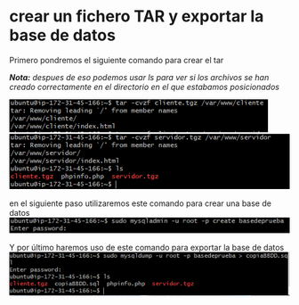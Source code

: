 # crear un fichero TAR y exportar la base de datos

Primero pondremos el siguiente comando para crear el tar

<i>**Nota:** despues de eso podemos usar ls para ver si los archivos se han creado correctamente en el directorio en el que estabamos posicionados</i>

![primer tar](capturas/tarea-6/tar1.PNG)
![segundo tar](capturas/tarea-6/tar2.PNG)

en el siguiente paso utilizaremos este comando para crear una base de datos
![segundo tar](capturas/tarea-6/Captura1.PNG)

Y por último haremos uso de este comando para exportar la base de datos 
![segundo tar](capturas/tarea-6/Captura2.PNG)
